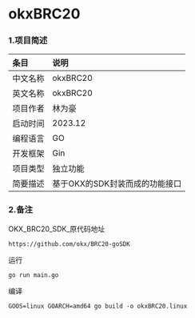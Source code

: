 <!-- README -->
# okxBRC20

### 1.项目简述
| 条目   | 说明                 |
|:--|:-------------------|
| 中文名称 | okxBRC20           |
| 英文名称 | okxBRC20           |
| 项目作者 | 林为豪                |
| 启动时间 | 2023.12            |
| 编程语言 | GO                 |
| 开发框架 | Gin                |
| 项目类型 | 独立功能               |
| 简要描述 | 基于OKX的SDK封装而成的功能接口 | 


### 2.备注
OKX_BRC20_SDK_原代码地址
```
https://github.com/okx/BRC20-goSDK
```
运行
```
go run main.go
```
编译
```
GOOS=linux GOARCH=amd64 go build -o okxBRC20.linux
```
